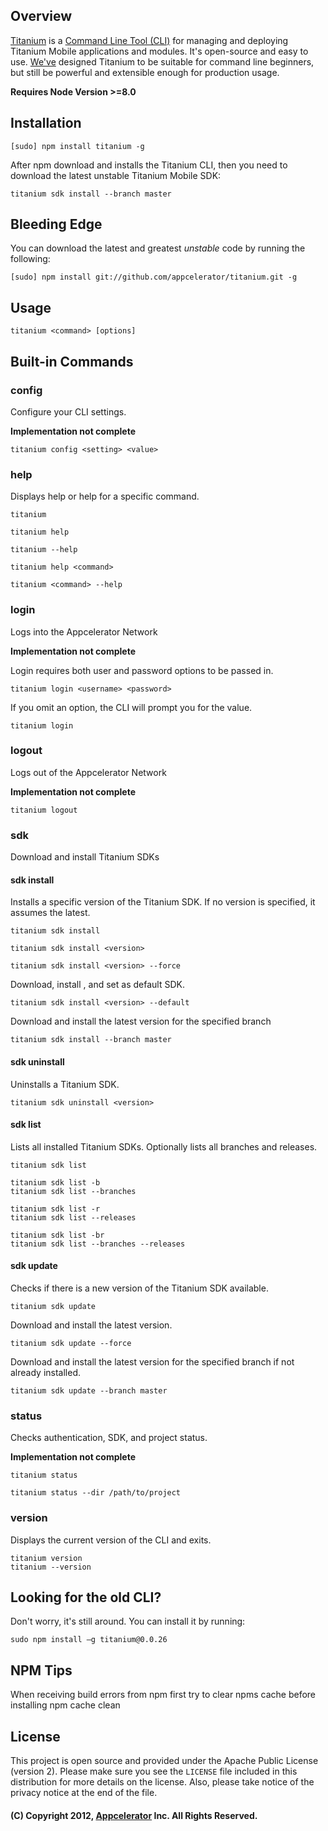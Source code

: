 ## Overview

[Titanium](https://github.com/appcelerator/titanium) is a [Command Line Tool (CLI)](http://en.wikipedia.org/wiki/Command-line_interface)
for managing and deploying Titanium Mobile applications and modules. It's open-source and easy to use. [We've](https://github.com/appcelerator)
designed Titanium to be suitable for command line beginners, but still be powerful and extensible enough for production usage.

__Requires Node Version >=8.0__

## Installation

    [sudo] npm install titanium -g

After npm download and installs the Titanium CLI, then you need to download the latest unstable Titanium Mobile SDK:

    titanium sdk install --branch master

## Bleeding Edge

You can download the latest and greatest *unstable* code by running the following:

    [sudo] npm install git://github.com/appcelerator/titanium.git -g

## Usage

    titanium <command> [options]

## Built-in Commands

### config

Configure your CLI settings.

**Implementation not complete**

    titanium config <setting> <value>

### help

Displays help or help for a specific command.

    titanium

    titanium help

    titanium --help

    titanium help <command>

    titanium <command> --help

### login

Logs into the Appcelerator Network

**Implementation not complete**

Login requires both user and password options to be passed in.

    titanium login <username> <password>

If you omit an option, the CLI will prompt you for the value.

    titanium login

### logout

Logs out of the Appcelerator Network

**Implementation not complete**

    titanium logout

### sdk

Download and install Titanium SDKs

#### sdk install

Installs a specific version of the Titanium SDK. If no version is specified, it assumes the latest.

    titanium sdk install

    titanium sdk install <version>

    titanium sdk install <version> --force

Download, install <version>, and set as default SDK.

    titanium sdk install <version> --default

Download and install the latest version for the specified branch

    titanium sdk install --branch master

#### sdk uninstall

Uninstalls a Titanium SDK.

    titanium sdk uninstall <version>

#### sdk list

Lists all installed Titanium SDKs. Optionally lists all branches and releases.

    titanium sdk list

    titanium sdk list -b
    titanium sdk list --branches

    titanium sdk list -r
    titanium sdk list --releases

    titanium sdk list -br
    titanium sdk list --branches --releases

#### sdk update

Checks if there is a new version of the Titanium SDK available.

    titanium sdk update

Download and install the latest version.

    titanium sdk update --force

Download and install the latest version for the specified branch if not already installed.

    titanium sdk update --branch master

### status

Checks authentication, SDK, and project status.

**Implementation not complete**

    titanium status

    titanium status --dir /path/to/project

### version

Displays the current version of the CLI and exits.

    titanium version
    titanium --version

## Looking for the old CLI?

Don't worry, it's still around. You can install it by running:

    sudo npm install –g titanium@0.0.26

## NPM Tips

When receiving build errors from npm first try to clear npms cache before installing
    npm cache clean

## License

This project is open source and provided under the Apache Public License (version 2). Please make sure you see the `LICENSE` file
included in this distribution for more details on the license.  Also, please take notice of the privacy notice at the end of the file.

#### (C) Copyright 2012, [Appcelerator](http://www.appcelerator.com/) Inc. All Rights Reserved.
